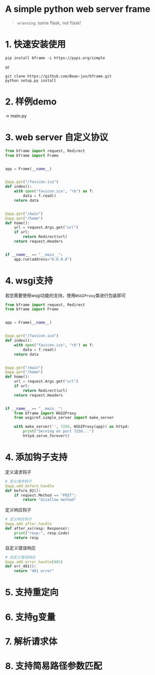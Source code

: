# A simple python web server frame

> `wranning`: same flask, not flask!


# 1. 快速安装使用

```shell
pip install bframe -i https://pypi.org/simple
```

or 

```shell
git clone https://github.com/Bean-jun/bframe.git
python setup.py install
```

# 2. 样例demo

-> main.py


# 3. web server 自定义协议

```python
from bframe import request, Redirect
from bframe import Frame


app = Frame(__name__)


@app.get("/favicon.ico")
def index():
    with open("favicon.ico", "rb") as f:
        data = f.read()
    return data


@app.get("/main")
@app.get("/home")
def home():
    url = request.Args.get("url")
    if url:
        return Redirect(url)
    return request.Headers


if __name__ == "__main__":
    app.run(address="0.0.0.0")
```

# 4. wsgi支持

若您需要使用wsgi功能的支持，使用`WSGIProxy`类进行包装即可

```python
from bframe import request, Redirect
from bframe import Frame


app = Frame(__name__)


@app.get("/favicon.ico")
def index():
    with open("favicon.ico", "rb") as f:
        data = f.read()
    return data


@app.get("/main")
@app.get("/home")
def home():
    url = request.Args.get("url")
    if url:
        return Redirect(url)
    return request.Headers


if __name__ == "__main__":
    from bframe import WSGIProxy
    from wsgiref.simple_server import make_server

    with make_server('', 7256, WSGIProxy(app)) as httpd:
        print("Serving on port 7256...")
        httpd.serve_forever()
```


# 4. 添加钩子支持


定义请求钩子 

```python
# 定义请求钩子
@app.add_before_handle
def before_02():
    if request.Method == "POST":
        return "disallow method"
```

定义响应钩子 

```python
# 定义响应钩子
@app.add_after_handle
def after_xx(resp: Response):
    print("resp:", resp.Code)
    return resp
```

自定义错误响应 

```python
# 自定义错误响应
@app.add_error_handle(401)
def err_401():
    return "401 error"
```


# 5. 支持重定向

# 6. 支持g变量

# 7. 解析请求体

# 8. 支持简易路径参数匹配